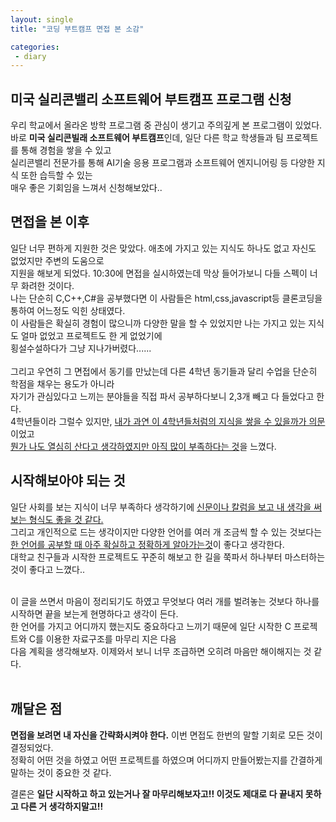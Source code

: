 ```yaml
---
layout: single
title: "코딩 부트캠프 면접 본 소감"

categories:
 - diary
---
```


## 미국 실리콘밸리 소프트웨어 부트캠프 프로그램 신청

우리 학교에서 올라온 방학 프로그램 중 관심이 생기고 주의깊게 본 프로그램이 있었다. <br>
바로 **미국 실리콘빌래 소프트웨어 부트캠프**인데, 일단 다른 학교 학생들과 팀 프로젝트를 통해 경험을 쌓을 수 있고 <br>
실리콘밸리 전문가를 통해 AI기술 응용 프로그램과 소프트웨어 엔지니어링 등 다양한 지식 또한 습득할 수 있는 <br>
매우 좋은 기회임을 느껴서 신청해보았다.. <br>

## 면접을 본 이후

일단 너무 편하게 지원한 것은 맞았다. 애초에 가지고 있는 지식도 하나도 없고 자신도 없었지만 주변의 도움으로 <br>
지원을 해보게 되었다. 10:30에 면접을 실시하였는데 막상 들어가보니 다들 스펙이 너무 화려한 것이다. <br>
나는 단순히 C,C++,C#을 공부했다면 이 사람들은 html,css,javascript등 클론코딩을 통하여 어느정도 익힌 상태였다.<br>
이 사람들은 확실히 경험이 많으니까 다양한 말을 할 수 있었지만 나는 가지고 있는 지식도 얼마 없었고 프로젝트도 한 게 없었기에 <br>
횡설수설하다가 그냥 지나가버렸다......<br> <br>
그리고 우연히 그 면접에서 동기를 만났는데 다른 4학년 동기들과 달리 수업을 단순히 학점을 채우는 용도가 아니라 <br>
자기가 관심있다고 느끼는 분야들을 직접 파서 공부하다보니 2,3개 빼고 다 들었다고 한다. <br>
4학년들이라 그럴수 있지만, <U>내가 과연 이 4학년들처럼의 지식을 쌓을 수 있을까가 의문</U>이었고 <br>
<U>뭔가 나도 열심히 산다고 생각하였지만 아직 많이 부족하다는 것</U>을 느꼈다.<br>

## 시작해보아야 되는 것

일단 사회를 보는 지식이 너무 부족하다 생각하기에 <U>신문이나 칼럼을 보고 내 생각을 써보는 형식도 좋을 것 같다.</U> <br>
그리고 개인적으로 드는 생각이지만 다양한 언어를 여러 개 조금씩 할 수 있는 것보다는 <br>
<U>한 언어를 공부할 때 아주 확실하고 정확하게 알아가는것</U>이 좋다고 생각한다. <br>
대학교 친구들과 시작한 프로젝트도 꾸준히 해보고 한 길을 쭉파서 하나부터 마스터하는 것이 좋다고 느꼈다.. <br> <br>

이 글을 쓰면서 마음이 정리되기도 하였고 무엇보다 여러 개를 벌려놓는 것보다 하나를 시작하면 끝을 보는게 현명하다고 생각이 든다. <br>
한 언어를 가지고 어디까지 했는지도 중요하다고 느끼기 때문에 일단 시작한 C 프로젝트와 C를 이용한 자료구조를 마무리 지은 다음 <br>
다음 계획을 생각해보자. 이제와서 보니 너무 조급하면 오히려 마음만 해이해지는 것 같다. <br> <br>

## 깨달은 점

**면접을 보려면 내 자신을 간략화시켜야 한다.** 이번 면접도 한번의 말할 기회로 모든 것이 결정되었다. <br>
정확히 어떤 것을 하였고 어떤 프로젝트를 하였으며 어디까지 만들어봤는지를 간결하게 말하는 것이 중요한 것 같다. <br>

결론은 **일단 시작하고 하고 있는거나 잘 마무리해보자고!! 이것도 제대로 다 끝내지 못하고 다른 거 생각하지말고!!**

